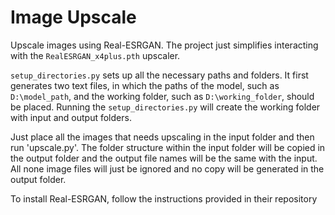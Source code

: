 # Image Upscale
Upscale images using Real-ESRGAN. The project just simplifies interacting with the `RealESRGAN_x4plus.pth` upscaler.

`setup_directories.py` sets up all the necessary paths and folders. It first generates two text files, in which the paths of the model, such as `D:\model_path`, and the working folder, such as `D:\working_folder`, should be placed. Running the `setup_directories.py` will create the working folder with input and output folders.

Just place all the images that needs upscaling in the input folder and then run 'upscale.py'. The folder structure within the input folder will be copied in the output folder and the output file names will be the same with the input. All none image files will just be ignored and no copy will be generated in the output folder.

To install Real-ESRGAN, follow the instructions provided in their repository
